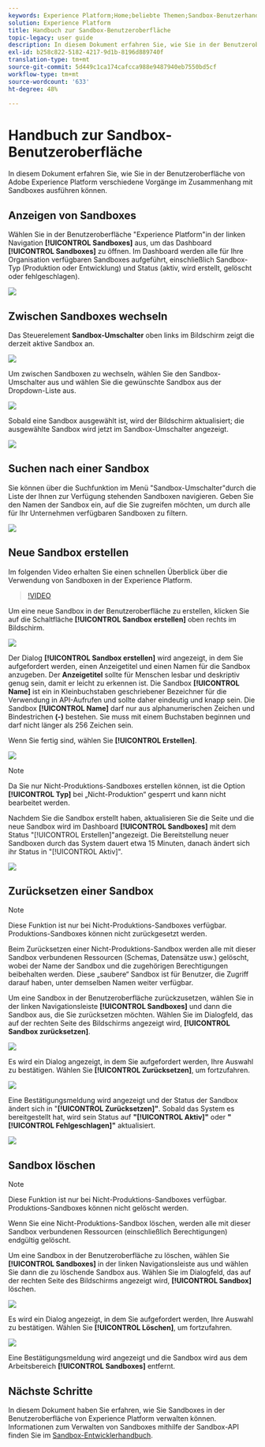 ```yaml
---
keywords: Experience Platform;Home;beliebte Themen;Sandbox-Benutzerhandbuch;Sandbox-Handbuch
solution: Experience Platform
title: Handbuch zur Sandbox-Benutzeroberfläche
topic-legacy: user guide
description: In diesem Dokument erfahren Sie, wie Sie in der Benutzeroberfläche von Adobe Experience Platform verschiedene Vorgänge im Zusammenhang mit Sandboxes ausführen können.
exl-id: b258c822-5182-4217-9d1b-8196d889740f
translation-type: tm+mt
source-git-commit: 5d449c1ca174cafcca988e9487940eb7550bd5cf
workflow-type: tm+mt
source-wordcount: '633'
ht-degree: 48%

---
```


# Handbuch zur Sandbox-Benutzeroberfläche

In diesem Dokument erfahren Sie, wie Sie in der Benutzeroberfläche von Adobe Experience Platform verschiedene Vorgänge im Zusammenhang mit Sandboxes ausführen können.

## Anzeigen von Sandboxes

Wählen Sie in der Benutzeroberfläche &quot;Experience Platform&quot;in der linken Navigation **[!UICONTROL Sandboxes]** aus, um das Dashboard **[!UICONTROL Sandboxes]** zu öffnen. Im Dashboard werden alle für Ihre Organisation verfügbaren Sandboxes aufgeführt, einschließlich Sandbox-Typ (Produktion oder Entwicklung) und Status (aktiv, wird erstellt, gelöscht oder fehlgeschlagen).

![](../images/ui/view-sandboxes.png)

## Zwischen Sandboxes wechseln

Das Steuerelement **Sandbox-Umschalter** oben links im Bildschirm zeigt die derzeit aktive Sandbox an.

![](../images/ui/sandbox-switcher.png)

Um zwischen Sandboxen zu wechseln, wählen Sie den Sandbox-Umschalter aus und wählen Sie die gewünschte Sandbox aus der Dropdown-Liste aus.

![](../images/ui/switcher-menu.png)

Sobald eine Sandbox ausgewählt ist, wird der Bildschirm aktualisiert; die ausgewählte Sandbox wird jetzt im Sandbox-Umschalter angezeigt.

![](../images/ui/switched.png)

## Suchen nach einer Sandbox

Sie können über die Suchfunktion im Menü &quot;Sandbox-Umschalter&quot;durch die Liste der Ihnen zur Verfügung stehenden Sandboxen navigieren. Geben Sie den Namen der Sandbox ein, auf die Sie zugreifen möchten, um durch alle für Ihr Unternehmen verfügbaren Sandboxen zu filtern.

![](../images/ui/sandbox-search.png)

## Neue Sandbox erstellen

Im folgenden Video erhalten Sie einen schnellen Überblick über die Verwendung von Sandboxen in der Experience Platform.

>[!VIDEO](https://video.tv.adobe.com/v/29838/?quality=12&learn=on)

Um eine neue Sandbox in der Benutzeroberfläche zu erstellen, klicken Sie auf die Schaltfläche **[!UICONTROL Sandbox erstellen]** oben rechts im Bildschirm.

![](../images/ui/create-sandbox.png)

Der Dialog **[!UICONTROL Sandbox erstellen]** wird angezeigt, in dem Sie aufgefordert werden, einen Anzeigetitel und einen Namen für die Sandbox anzugeben. Der **Anzeigetitel** sollte für Menschen lesbar und deskriptiv genug sein, damit er leicht zu erkennen ist. Die Sandbox **[!UICONTROL Name]** ist ein in Kleinbuchstaben geschriebener Bezeichner für die Verwendung in API-Aufrufen und sollte daher eindeutig und knapp sein. Die Sandbox **[!UICONTROL Name]** darf nur aus alphanumerischen Zeichen und Bindestrichen **(-)** bestehen. Sie muss mit einem Buchstaben beginnen und darf nicht länger als 256 Zeichen sein.

Wenn Sie fertig sind, wählen Sie **[!UICONTROL Erstellen]**.

![](../images/ui/create-dialog.png)

>[!NOTE]
>
>Da Sie nur Nicht-Produktions-Sandboxes erstellen können, ist die Option **[!UICONTROL Typ]** bei „Nicht-Produktion“ gesperrt und kann nicht bearbeitet werden.

Nachdem Sie die Sandbox erstellt haben, aktualisieren Sie die Seite und die neue Sandbox wird im Dashboard **[!UICONTROL Sandboxes]** mit dem Status &quot;[!UICONTROL Erstellen]&quot;angezeigt. Die Bereitstellung neuer Sandboxen durch das System dauert etwa 15 Minuten, danach ändert sich ihr Status in &quot;[!UICONTROL Aktiv]&quot;.

![](../images/ui/creating.png)

## Zurücksetzen einer Sandbox

>[!NOTE]
>
> Diese Funktion ist nur bei Nicht-Produktions-Sandboxes verfügbar. Produktions-Sandboxes können nicht zurückgesetzt werden.

Beim Zurücksetzen einer Nicht-Produktions-Sandbox werden alle mit dieser Sandbox verbundenen Ressourcen (Schemas, Datensätze usw.) gelöscht, wobei der Name der Sandbox und die zugehörigen Berechtigungen beibehalten werden. Diese „saubere“ Sandbox ist für Benutzer, die Zugriff darauf haben, unter demselben Namen weiter verfügbar.

Um eine Sandbox in der Benutzeroberfläche zurückzusetzen, wählen Sie in der linken Navigationsleiste **[!UICONTROL Sandboxes]** und dann die Sandbox aus, die Sie zurücksetzen möchten. Wählen Sie im Dialogfeld, das auf der rechten Seite des Bildschirms angezeigt wird, **[!UICONTROL Sandbox zurücksetzen]**.

![](../images/ui/reset-sandbox.png)

Es wird ein Dialog angezeigt, in dem Sie aufgefordert werden, Ihre Auswahl zu bestätigen. Wählen Sie **[!UICONTROL Zurücksetzen]**, um fortzufahren.

![](../images/ui/reset-confirm.png)

Eine Bestätigungsmeldung wird angezeigt und der Status der Sandbox ändert sich in &quot;**[!UICONTROL Zurücksetzen]&quot;**. Sobald das System es bereitgestellt hat, wird sein Status auf **&quot;[!UICONTROL Aktiv]&quot;** oder **&quot;[!UICONTROL Fehlgeschlagen]&quot;** aktualisiert.

![](../images/ui/resetting.png)

## Sandbox löschen

>[!NOTE]
>
> Diese Funktion ist nur bei Nicht-Produktions-Sandboxes verfügbar. Produktions-Sandboxes können nicht gelöscht werden.

Wenn Sie eine Nicht-Produktions-Sandbox löschen, werden alle mit dieser Sandbox verbundenen Ressourcen (einschließlich Berechtigungen) endgültig gelöscht.

Um eine Sandbox in der Benutzeroberfläche zu löschen, wählen Sie **[!UICONTROL Sandboxes]** in der linken Navigationsleiste aus und wählen Sie dann die zu löschende Sandbox aus. Wählen Sie im Dialogfeld, das auf der rechten Seite des Bildschirms angezeigt wird, **[!UICONTROL Sandbox]** löschen.

![](../images/ui/delete-sandbox.png)

Es wird ein Dialog angezeigt, in dem Sie aufgefordert werden, Ihre Auswahl zu bestätigen. Wählen Sie **[!UICONTROL Löschen]**, um fortzufahren.

![](../images/ui/delete-confirm.png)

Eine Bestätigungsmeldung wird angezeigt und die Sandbox wird aus dem Arbeitsbereich **[!UICONTROL Sandboxes]** entfernt.

## Nächste Schritte

In diesem Dokument haben Sie erfahren, wie Sie Sandboxes in der Benutzeroberfläche von Experience Platform verwalten können. Informationen zum Verwalten von Sandboxes mithilfe der Sandbox-API finden Sie im [Sandbox-Entwicklerhandbuch](../api/getting-started.md).
